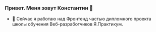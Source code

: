 ### Привет. Меня зовут Константин 👋
- 🔭 Сейчас я работаю над Фронтенд частью дипломного проекта школы обучения Веб-разработчиков Я.Практикум.


<!--
**KonstantinSky1/KonstantinSky1** is a ✨ _special_ ✨ repository because its `README.md` (this file) appears on your GitHub profile.

Here are some ideas to get you started:

- 🔭 I’m currently working on ...
- 🌱 I’m currently learning ...
- 👯 I’m looking to collaborate on ...
- 🤔 I’m looking for help with ...
- 💬 Ask me about ...
- 📫 How to reach me: ...
- 😄 Pronouns: ...
- ⚡ Fun fact: ...
-->
